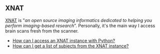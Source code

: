 ## XNAT
[XNAT](https://www.xnat.org/) is "_an open source imaging informatics dedicated to helping you perform imaging-based research_".  Personally, it's the main way I access brain scans fresh from the scanner.

- [How can I access an XNAT instance with Python?](./snippets/access_xnat_with_python.md)
- [How can I get a list of subjects from the XNAT instance?](./snippets/get_subjects_from_xnat.md)
